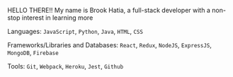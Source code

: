 HELLO THERE!! My name is Brook Hatia, a full-stack developer with a non-stop interest in learning more

Languages: `JavaScript`, `Python`, `Java`, `HTML`, `CSS`

Frameworks/Libraries and Databases: `React`, `Redux`, `NodeJS`, `ExpressJS`, `MongoDB`, `Firebase`

Tools: `Git`, `Webpack`, `Heroku`, `Jest`, `Github`

